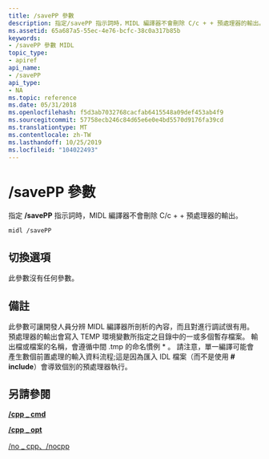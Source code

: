 ```yaml
---
title: /savePP 參數
description: 指定/savePP 指示詞時，MIDL 編譯器不會刪除 C/c + + 預處理器的輸出。
ms.assetid: 65a687a5-55ec-4e76-bcfc-38c0a317b85b
keywords:
- /savePP 參數 MIDL
topic_type:
- apiref
api_name:
- /savePP
api_type:
- NA
ms.topic: reference
ms.date: 05/31/2018
ms.openlocfilehash: f5d3ab7032768cacfab6415548a09def453ab4f9
ms.sourcegitcommit: 57758ecb246c84d65e6e0e4bd5570d9176fa39cd
ms.translationtype: MT
ms.contentlocale: zh-TW
ms.lasthandoff: 10/25/2019
ms.locfileid: "104022493"
---
```

# <a name="savepp-switch"></a>/savePP 參數

指定 **/savePP** 指示詞時，MIDL 編譯器不會刪除 C/c + + 預處理器的輸出。

``` syntax
midl /savePP
```

## <a name="switch-options"></a>切換選項

此參數沒有任何參數。

## <a name="remarks"></a>備註

此參數可讓開發人員分辨 MIDL 編譯器所剖析的內容，而且對進行調試很有用。 預處理器的輸出會寫入 TEMP 環境變數所指定之目錄中的一或多個暫存檔案。 輸出檔或檔案的名稱，會遵循中間 .tmp 的命名慣例 \* 。 請注意，單一編譯可能會產生數個前置處理的輸入資料流程;這是因為匯入 IDL 檔案（而不是使用 **\# include**）會導致個別的預處理器執行。

## <a name="see-also"></a>另請參閱

<dl> <dt>

[**/cpp \_ cmd**](-cpp-cmd.md)
</dt> <dt>

[**/cpp \_ opt**](-cpp-opt.md)
</dt> <dt>

[/no \_ cpp、/nocpp](-no-cpp-nocpp.md)
</dt> </dl>

 

 




